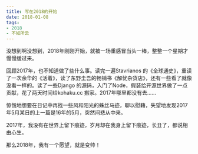 ```yaml
---
title: 写在2018的开始
date: 2018-01-08 
tags:
- 2018
- 不知所云
---
```


没想到啊没想到，2018年刚刚开始，就被一场重感冒当头一棒，整整一个星期才慢慢缓过来。

回顾2017年，也不知道做了些什么事。读完一遍Stavrianos 的《全球通史》，重读了一次余华的《活着》，读了东野圭吾的畅销书《解忧杂货店》，还有一些看了就像没看一样的。读了一些Django 的源码，入门了Node，假装给开源世界做了一点贡献，花了两天时间给kohaku.cc 搬家。2017年哪里都没有去……

惊慌地想要在日记中再找一些风和阳光的蛛丝马迹，聊以慰藉，失望地发现2017年5月某日的上一篇是16年的5月，突然间悲从中来。

2017年，我没有在世界上留下痕迹，岁月却在我身上留下痕迹，长丑了，都说相由心生。

那么2018年，我有一个愿望，就是变帅！